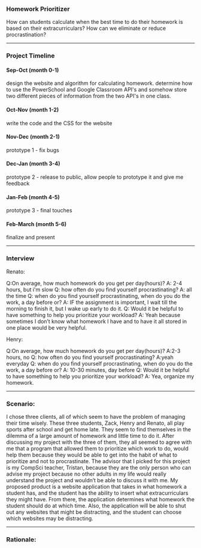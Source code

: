 ### Homework Prioritizer

How can students calculate when the best time to do their homework is based on their extracurriculars?
How can we eliminate or reduce procrastination?

_________________________________________________________________________


### Project Timeline

#### Sep-Oct    (month 0-1)
design the website and algorithm for calculating homework.
determine how to use the PowerSchool and Google Classroom API's and somehow store two different pieces of information from the two API's in one class.
#### Oct-Nov    (month 1-2)
write the code and the CSS for the website
#### Nov-Dec    (month 2-1)
prototype 1 - fix bugs
#### Dec-Jan    (month 3-4)
prototype 2 - release to public, allow people to prototype it and give me feedback
#### Jan-Feb    (month 4-5)
prototype 3 - final touches
#### Feb-March  (month 5-6)
finalize and present


_________________________________________________________________________

### Interview
Renato:


Q:On average, how much homework do you get per day(hours)?
A: 2-4 hours, but i'm slow
Q: how often do you find yourself procrastinating?
A: all the time
Q: when do you find yourself procrastinating, when do you do the work, a day before or?
A: IF the assignment is important, I wait till the morning to finish it, but I wake up early to do it. 
Q: Would it be helpful to have something to help you prioritize your workload?
A: Yeah because sometimes I don’t know what homework I have and to have it all stored in one place would be very helpful.

Henry:

Q:On average, how much homework do you get per day(hours)?
A:2-3 hours, no
Q: how often do you find yourself procrastinating?
A:yeah everyday
Q: when do you find yourself procrastinating, when do you do the work, a day before or?
A: 10-30 minutes, day before
Q: Would it be helpful to have something to help you prioritize your workload?
A: Yea, organize my homework.

_________________________________________________________________________

### Scenario:

  I chose three clients, all of which seem to have the problem of managing their time wisely. These three students, Zack, Henry and Renato, all play sports after school and get home late. They seem to find themselves in the dilemma of a large amount of homework and little time to do it. After discussing my project with the three of them, they all seemed to agree with me that a program that allowed them to prioritize which work to do, would help them because they would be able to get into the habit of what to prioritize and not to procrastinate. The advisor that I picked for this project is my CompSci teacher, Tristan, because they are the only person who can advise my project because no other adults in my life would really understand the project and wouldn’t be able to discuss it with me. My proposed product is a website application that takes in what homework a student has, and the student has the ability to insert what extracurriculars they might have. From there, the application determines what homework the student should do at which time. Also, the application will be able to shut out any websites that might be distracting, and the student can choose which websites may be distracting. 


_________________________________________________________________________

### Rationale:








